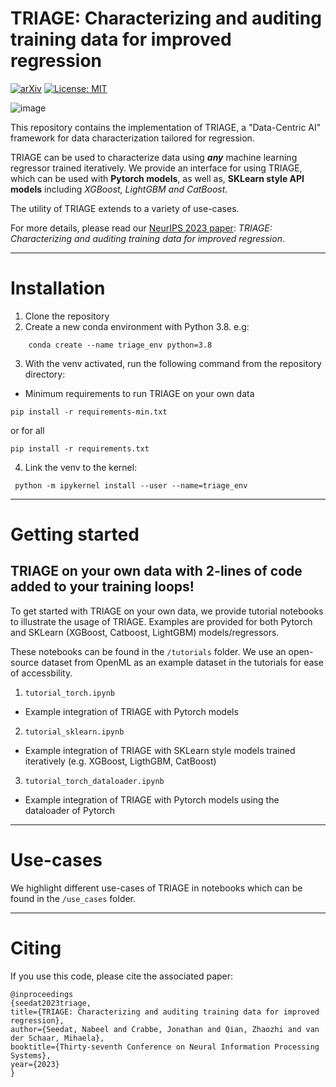# TRIAGE: Characterizing and auditing training data for improved regression
[![arXiv](https://img.shields.io/badge/arXiv--b31b1b.svg)]()
[![License: MIT](https://img.shields.io/badge/License-MIT-blue.svg)](https://github.com/seedatnabeel/TRIAGE/blob/main/LICENSE)

![image](pipeline.png "TRIAGE pipeline")

This repository contains the implementation of TRIAGE, a "Data-Centric AI" framework for data characterization tailored for regression.

TRIAGE can be used to characterize data using ***any*** machine learning regressor trained iteratively. We provide an interface for using TRIAGE, which can be used with **Pytorch models**, as well as, **SKLearn style API models** including *XGBoost, LightGBM and CatBoost*.

The utility of TRIAGE extends to a variety of use-cases.

For more details, please read our [NeurIPS 2023 paper](https://arxiv.org/pdf/2310.18970): *TRIAGE: Characterizing and auditing training data for improved regression*.

---

# Installation
1. Clone the repository
2. Create a new conda environment with Python 3.8. e.g:
```shell
    conda create --name triage_env python=3.8
```
3. With the venv activated, run the following command from the repository directory:

- Minimum requirements to run TRIAGE on your own data
 ```shell
pip install -r requirements-min.txt
 ```
or for all
 ```shell
pip install -r requirements.txt
 ```

4. Link the venv to the kernel:
```shell
 python -m ipykernel install --user --name=triage_env
 ```

----
# Getting started

## TRIAGE on your own data with 2-lines of code added to your training loops!

To get started with TRIAGE on your own data, we provide tutorial notebooks to illustrate the usage of TRIAGE. Examples are provided for both Pytorch and SKLearn (XGBoost, Catboost, LightGBM) models/regressors.

These notebooks can be found in the ``/tutorials`` folder. We use an open-source dataset from OpenML as an example dataset in the tutorials for ease of accessbility.

1. ``tutorial_torch.ipynb``

 - Example integration of TRIAGE with Pytorch models

2. ``tutorial_sklearn.ipynb``

- Example integration of TRIAGE with SKLearn style models trained iteratively (e.g. XGBoost, LigthGBM, CatBoost)

3. ``tutorial_torch_dataloader.ipynb``

 - Example integration of TRIAGE with Pytorch models using the dataloader of Pytorch

----

# Use-cases

We highlight different use-cases of TRIAGE in notebooks which can be found in the ``/use_cases`` folder.



---
# Citing

If you use this code, please cite the associated paper:

```
@inproceedings
{seedat2023triage,
title={TRIAGE: Characterizing and auditing training data for improved regression},
author={Seedat, Nabeel and Crabbe, Jonathan and Qian, Zhaozhi and van der Schaar, Mihaela},
booktitle={Thirty-seventh Conference on Neural Information Processing Systems},
year={2023}
}
```

